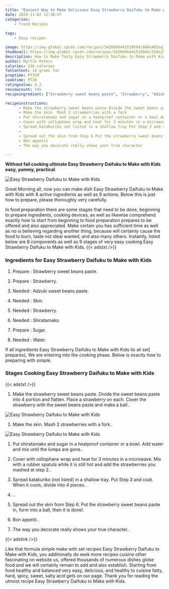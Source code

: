 ```yaml
---
title: "Easiest Way to Make Delicious Easy Strawberry Daifuku to Make with Kids"
date: 2020-11-02 12:38:57
categories:
    - Trend Recipes
    
tags:
    - Easy recipes

image: https://img-global.cpcdn.com/recipes/5426666441539584/680x482cq70/easy-strawberry-daifuku-to-make-with-kids-recipe-main-photo.jpg
thumbnail: https://img-global.cpcdn.com/recipes/5426666441539584/350x250cq70/easy-strawberry-daifuku-to-make-with-kids-recipe-main-photo.jpg
description: How to Make Tasty Easy Strawberry Daifuku to Make with Kids with 8 ingredients and 9 stages of easy cooking.
author: Myrtle Peters
calories: 236 calories
fatContent: 14 grams fat
preptime: PT32M
cooktime: PT2H
ratingvalue: 4.2
reviewcount: 545
recipeingredient: ["Strawberry sweet beans paste", "Strawberry", "Adzuki sweet beans paste", "Skin", "Strawberry", "Shiratamako", "Sugar", "Water"]

recipeinstructions: 
      - Make the strawberry sweet beans paste Divide the sweet beans paste into 4 portion and flatten Place a strawberry on each Cover the strawberry with the sweet beans paste and make a ball 
      - Make the skin  Mash 2 strawberries with a fork 
      - Put shiratamako and sugar in a heatproof container or a bowl Add water and mix until the lumps are gone 
      - Cover with cellophane wrap and heat for 3 minutes in a microwave Mix with a rubber spatula while it is still hot and add the strawberries you mashed at step 2 
      - Spread katakuriko not listed in a shallow tray Put Step 3 and coat When it cools divide into 4 pieces 
      -  
      - Spread out the skin from Step 6 Put the strawberry sweet beans paste in form into a ball then it is done 
      - Bon appetit 
      - The way you decorate really shows your true character

---
```




**Without fail cooking ultimate Easy Strawberry Daifuku to Make with Kids easy, yummy, practical**. 


![Easy Strawberry Daifuku to Make with Kids](https://img-global.cpcdn.com/recipes/5426666441539584/680x482cq70/easy-strawberry-daifuku-to-make-with-kids-recipe-main-photo.jpg "Easy Strawberry Daifuku to Make with Kids")




Great Morning all, now you can make dish Easy Strawberry Daifuku to Make with Kids with 8 active ingredients as well as 9 actions. Below this is just how to prepare, please thoroughly very carefully.

In food preparation there are some stages that need to be done, beginning to prepare ingredients, cooking devices, as well as likewise comprehend exactly how to start from beginning to food preparation prepares to be offered and also appreciated. Make certain you has sufficient time as well as no is believing regarding another thing, because will certainly cause the food to burn, taste not ideal wanted, and also many others. Instantly, listed below are 8 components as well as 9 stages of very easy cooking Easy Strawberry Daifuku to Make with Kids.
{{< adstxt />}}

### Ingredients for Easy Strawberry Daifuku to Make with Kids


1. Prepare  : Strawberry sweet beans paste.

1. Prepare  : Strawberry.

1. Needed  : Adzuki sweet beans paste.

1. Needed  : Skin.

1. Needed  : Strawberry.

1. Needed  : Shiratamako.

1. Prepare  : Sugar.

1. Needed  : Water.



If all ingredients Easy Strawberry Daifuku to Make with Kids its all set| prepares}, We are entering into the cooking phase. Below is exactly how to preparing with simple.

### Stages Cooking Easy Strawberry Daifuku to Make with Kids

{{< adstxt />}}


1. Make the strawberry sweet beans paste. Divide the sweet beans paste into 4 portion and flatten. Place a strawberry on each. Cover the strawberry with the sweet beans paste and make a ball..



![Easy Strawberry Daifuku to Make with Kids](https://img-global.cpcdn.com/steps/6157096677539840/160x128cq70/easy-strawberry-daifuku-to-make-with-kids-recipe-step-1-photo.jpg" "Easy Strawberry Daifuku to Make with Kids")



1. Make the skin.  Mash 2 strawberries with a fork..



![Easy Strawberry Daifuku to Make with Kids](https://img-global.cpcdn.com/steps/5187371633999872/160x128cq70/easy-strawberry-daifuku-to-make-with-kids-recipe-step-2-photo.jpg" "Easy Strawberry Daifuku to Make with Kids")



1. Put shiratamako and sugar in a heatproof container or a bowl. Add water and mix until the lumps are gone..



1. Cover with cellophane wrap and heat for 3 minutes in a microwave. Mix with a rubber spatula while it is still hot and add the strawberries you mashed at step 2..



1. Spread katakuriko (not listed) in a shallow tray. Put Step 3 and coat. When it cools, divide into 4 pieces..



1. ..



1. Spread out the skin from Step 6. Put the strawberry sweet beans paste in, form into a ball, then it is done!.



1. Bon appetit..



1. The way you decorate really shows your true character..





{{< adslink />}}

Like that formula simple make with set recipes Easy Strawberry Daifuku to Make with Kids, you additionally do seek more recipes cuisine other fascinating on website us, offered thousands of numerous dishes globe food and we will certainly remain to add and also establish. Starting from food healthy and balanced very easy, delicious, and healthy to cuisine fatty, hard, spicy, sweet, salty acid gets on our page. Thank you for reading the utmost recipe Easy Strawberry Daifuku to Make with Kids.
